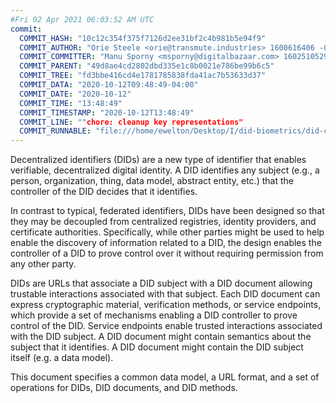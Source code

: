 ```yaml
---
#Fri 02 Apr 2021 06:03:52 AM UTC
commit:
  COMMIT_HASH: "10c12c354f375f7126d2ee31bf2c4b981b5e94f9"
  COMMIT_AUTHOR: "Orie Steele <orie@transmute.industries> 1600616406 -0500"
  COMMIT_COMMITTER: "Manu Sporny <msporny@digitalbazaar.com> 1602510529 -0400"
  COMMIT_PARENT: "49d8ae4cd2802dbd335e1c8b0021e786be99b6c5"
  COMMIT_TREE: "fd3bbe416cd4e1781785838fda41ac7b53633d37"
  COMMIT_DATA: "2020-10-12T09:48:49-04:00"
  COMMIT_DATE: "2020-10-12"
  COMMIT_TIME: "13:48:49"
  COMMIT_TIMESTAMP: "2020-10-12T13:48:49"
  COMMIT_LINE: ""chore: cleanup key representations"
  COMMIT_RUNNABLE: "file:///home/ewelton/Desktop/I/did-biometrics/did-core-dataset/analysis/gitinfo/10c12c354f375f7126d2ee31bf2c4b981b5e94f9/snapshot/index.html"
---
```


<section id="abstract">
<p>
<a>Decentralized identifiers</a> (DIDs) are a new type of identifier that
enables verifiable, decentralized digital identity. A <a>DID</a> identifies any
subject (e.g., a person, organization, thing, data model, abstract entity, etc.)
that the controller of the <a>DID</a> decides that it identifies.

In contrast to typical, federated identifiers, DIDs have been designed
so that they may be decoupled from centralized registries, identity providers,
and certificate authorities. Specifically, while other parties might be used
to help enable the discovery of information related to a <a>DID</a>,
the design enables the controller of a <a>DID</a> to prove control over it
without requiring permission from any other party.

<a>DID</a>s are URLs that associate
a <a>DID subject</a> with a <a>DID document</a> allowing trustable interactions
associated with that subject. Each <a>DID document</a> can express cryptographic
material, verification methods, or <a>service endpoints</a>, which provide a set
of mechanisms enabling a <a>DID controller</a> to prove control of the
<a>DID</a>. <a>Service endpoints</a> enable trusted interactions associated with
the <a>DID subject</a>. A <a>DID document</a> might contain semantics about the
subject that it identifies. A <a>DID document</a> might contain the <a>DID
subject</a> itself (e.g. a data model).
    </p>
<p>
This document specifies a common data model, a URL format, and a set of
operations for <a>DIDs</a>, <a>DID documents</a>, and <a>DID methods</a>.
    </p>
</section>
